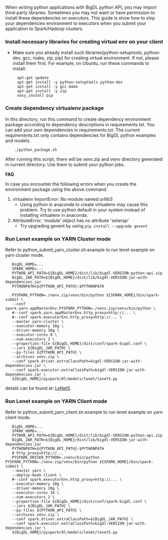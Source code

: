 
When writing python applications with BigDL python API, you may import third-party libraries. Sometimes you may not want or have permission to install these dependencies on executors. This guide is show how to ship your dependencies environment to executors when you submit your application to Spark/Hadoop clusters.

### Install necessary libraries for creating virtual env on your client
* Make sure you already install such libraries(python-setuptools, python-dev, gcc, make, zip, pip) for creating virtual environment. If not, please install them first. For example, on Ubuntu, run these commands to install:
  ```
    apt-get update
    apt-get install -y python-setuptools python-dev
    apt-get install -y gcc make
    apt-get install -y zip
    easy_install pip
  ```	


### Create dependency virtualenv package

In this directory, run this command to create dependency environment package according to dependency descriptions in requirements.txt. You can add your own dependencies in requirements.txt. The current requirements.txt only contains dependencies for BigDL python examples and models.

```
    ./python_package.sh
```    
    
After running this script, there will be venv.zip and venv directory generated in current directory. Use them to submit your python jobs. 

__FAQ__

In case you encounter the following errors when you create the environment package using the above command:

1. virtualenv ImportError: No module named urllib3
    - Using python in anaconda to create virtualenv may cause this problem. Try to use python default in your system instead of installing virtualenv in anaconda.
2. AttributeError: 'module' object has no attribute 'sslwrap'
    - Try upgrading gevent by using `pip install --upgrade gevent`


### Run Lenet example on YARN Cluster mode

Refer to python_submit_yarn_cluster.sh.example to run lenet example on yarn cluster mode. 
    
 ```
    BigDL_HOME=...
    SPARK_HOME=...
    PYTHON_API_PATH=${BigDL_HOME}/dist/lib/bigdl-VERSION-python-api.zip
    BigDL_JAR_PATH=${BigDL_HOME}/dist/lib/bigdl-VERSION-jar-with-dependencies.jar
    PYTHONPATH=${PYTHON_API_PATH}:$PYTHONPATH
    
    PYSPARK_PYTHON=./venv.zip/venv/bin/python ${SPARK_HOME}/bin/spark-submit \
    --conf spark.yarn.appMasterEnv.PYSPARK_PYTHON=./venv.zip/venv/bin/python \
    #--conf spark.yarn.appMasterEnv.http_proxy=http://... \
    #--conf spark.executorEnv.http_proxy=http://... \
    --master yarn-cluster \
    --executor-memory 10g \
    --driver-memory 10g \
    --executor-cores 8 \
    --num-executors 2 \
    --properties-file ${BigDL_HOME}/dist/conf/spark-bigdl.conf \
    --jars ${BigDL_JAR_PATH} \
    --py-files ${PYTHON_API_PATH} \
    --archives venv.zip \
    --conf spark.driver.extraClassPath=bigdl-VERSION-jar-with-dependencies.jar \
    --conf spark.executor.extraClassPath=bigdl-VERSION-jar-with-dependencies.jar \
    ${BigDL_HOME}/pyspark/dl/models/lenet/lenet5.py
 ```
details can be found at: [LeNet5](https://github.com/intel-analytics/BigDL/tree/master/pyspark/dl/models/lenet/README.md).

### Run Lenet example on YARN Client mode

Refer to python_submit_yarn_client.sh.example to run lenet example on yarn client mode.

 ```
    BigDL_HOME=...
    SPARK_HOME=...
    PYTHON_API_PATH=${BigDL_HOME}/dist/lib/bigdl-VERSION-python-api.zip
    BigDL_JAR_PATH=${BigDL_HOME}/dist/lib/bigdl-VERSION-jar-with-dependencies.jar
    PYTHONPATH=${PYTHON_API_PATH}:$PYTHONPATH
    # http_proxy=http://...
    PYSPARK_DRIVER_PYTHON=./venv/bin/python PYSPARK_PYTHON=./venv.zip/venv/bin/python ${SPARK_HOME}/bin/spark-submit \
    --master yarn \
    --deploy-mode client \
    #--conf spark.executorEnv.http_proxy=http://... \
    --executor-memory 10g \
    --driver-memory 10g \
    --executor-cores 16 \
    --num-executors 2 \
    --properties-file ${BigDL_HOME}/dist/conf/spark-bigdl.conf \
    --jars ${BigDL_JAR_PATH} \
    --py-files ${PYTHON_API_PATH} \
    --archives venv.zip \
    --conf spark.driver.extraClassPath=${BigDL_JAR_PATH} \
    --conf spark.executor.extraClassPath=bigdl-VERSION-jar-with-dependencies.jar \
    ${BigDL_HOME}/pyspark/dl/models/lenet/lenet5.py
 ```
